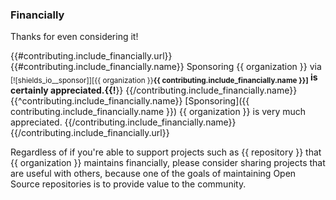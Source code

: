 ### Financially
[heading__financially]: #financially "Options for finansially supporting {{ organization }} that maintains {{ repository }}"


Thanks for even considering it!


{{#contributing.include_financially.url}}
  {{#contributing.include_financially.name}}
Sponsoring {{ organization }} via <sub>[![shields_io__sponsor]][{{ organization }}__{{ contributing.include_financially.name }}]</sub> is certainly appreciated.{{!__}}
  {{/contributing.include_financially.name}}
  {{^contributing.include_financially.name}}
[Sponsoring]({{ contributing.include_financially.name }}) {{ organization }} is very much appreciated.
  {{/contributing.include_financially.name}}
{{/contributing.include_financially.url}}


Regardless of if you're able to support projects such as {{ repository }} that {{ organization }} maintains financially, please consider sharing projects that are useful with others, because one of the goals of maintaining Open Source repositories is to provide value to the community.

